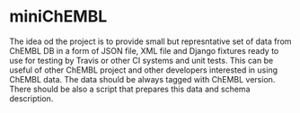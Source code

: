 # miniChEMBL
The idea od the project is to provide small but represntative set of data from ChEMBL DB in a form of JSON file, XML file and Django fixtures ready to use for testing by Travis or other CI systems and unit tests. This can be useful of other ChEMBL project and other developers interested in using ChEMBL data. The data should be always tagged with ChEMBL version. There should be also a script that prepares this data and schema description.
